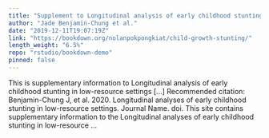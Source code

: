 ```yaml
---
title: "Supplement to Longitudinal analysis of early childhood stunting in low-resource settings"
author: "Jade Benjamin-Chung et al."
date: "2019-12-11T19:07:19Z"
link: "https://bookdown.org/nolanpokpongkiat/child-growth-stunting/"
length_weight: "6.5%"
repo: "rstudio/bookdown-demo"
pinned: false
---
```


This is supplementary information to Longitudinal analysis of early childhood stunting in low-resource settings [...] Recommended citation: Benjamin-Chung J, et al. 2020. Longitudinal analyses of early childhood stunting in low-resource settings. Journal Name. doi. This site contains supplementary information to the Longitudinal analyses of early childhood stunting in low-resource ...
